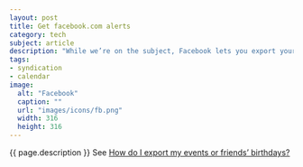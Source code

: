 ```yaml
---
layout: post
title: Get facebook.com alerts
category: tech
subject: article
description: "While we’re on the subject, Facebook lets you export your upcoming events, too."
tags:
- syndication
- calendar
image:
  alt: "Facebook"
  caption: ""
  url: "images/icons/fb.png"
  width: 316
  height: 316
---
```


{{ page.description }}
See [How do I export my events or friends’ birthdays?](https://www.facebook.com/help/152652248136178/)
